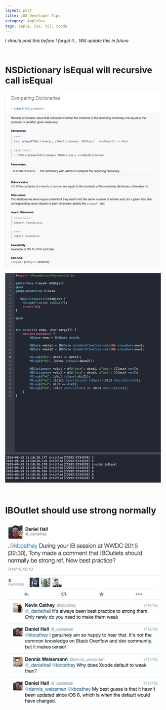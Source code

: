 ```yaml
---
layout: post
title: iOS Developer Tips
category: AppleDev
tags: apple, ios, til, xcode
---
```


_I should post this before I forget it... Will update this in future_

&nbsp;



# NSDictionary isEqual will recursive call isEqual


 ![](/assets/quiver_export/F7539B04-363A-4CB3-AF88-E7E55F18C683.jpg)

 ![](/assets/quiver_export/3CC83416-C5D9-414C-AD18-A9E84D4E278E.jpg)

&nbsp;



# IBOutlet should use strong normally


 ![](/assets/quiver_export/3AEA3D3A-C9E1-4D37-A6F3-CCA56711087A.jpg)

